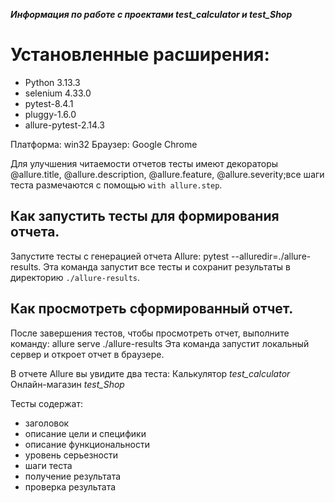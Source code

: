 ***Информация по работе с проектами test_calculator и test_Shop***

# Установленные расширения:
- Python 3.13.3
- selenium 4.33.0
- pytest-8.4.1
- pluggy-1.6.0
- allure-pytest-2.14.3

Платформа: win32
Браузер: Google Chrome

Для улучшения читаемости отчетов тесты имеют декораторы @allure.title, @allure.description, @allure.feature, @allure.severity;все шаги теста размечаются с помощью `with allure.step`.

## Как запустить тесты для формирования отчета.
Запустите тесты с генерацией отчета Allure: pytest --alluredir=./allure-results. Эта команда запустит все тесты и сохранит результаты в директорию `./allure-results`.

## Как просмотреть сформированный отчет.
После завершения тестов, чтобы просмотреть отчет, выполните команду: allure serve ./allure-results
Эта команда запустит локальный сервер и откроет отчет в браузере.

В отчете Allure вы увидите два теста:
Калькулятор *test_calculator*
Онлайн-магазин *test_Shop*

Тесты содержат:
- заголовок
- описание цели и специфики
- описание функциональности
- уровень серьезности
- шаги теста
- получение результата
- проверка результата
